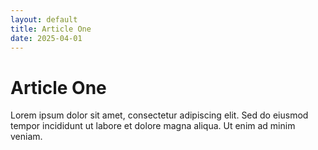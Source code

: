 ```yaml
---
layout: default
title: Article One
date: 2025-04-01
---
```


# Article One
Lorem ipsum dolor sit amet, consectetur adipiscing elit. Sed do eiusmod tempor incididunt ut labore et dolore magna aliqua. Ut enim ad minim veniam.